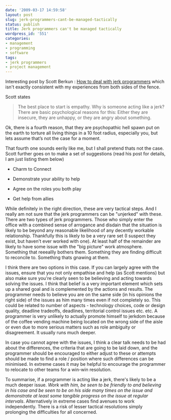```yaml
---
date: '2009-03-17 14:59:58'
layout: post
slug: jerk-programmers-cant-be-managed-tactically
status: publish
title: Jerk programmers can't be managed tactically
wordpress_id: '551'
categories:
- management
- programming
- software
tags:
- jerk programmers
- project management
---
```


Interesting post by Scott Berkun : [How to deal with jerk programmers](http://www.scottberkun.com/blog/2009/how-to-deal-with-jerk-programmers/) which isn't exactly consistent with my experiences from both sides of the fence. 

Scott states



> The best place to start is empathy. Why is someone acting like a jerk? There are basic psychological reasons for this: Either they are insecure, they are unhappy, or they are angry about something.

Ok, there is a fourth reason, that they are psychopathic hell spawn put on the earth to torture all living things in a 10 foot radius, especially you, but lets assume that’s not the case for a moment.



That fourth one sounds eerily like me, but I shall pretend thats not the case. Scott further goes on to make a set of suggestions (read his post for details, I am just listing them below)




	
  * Charm to Connect

	
  * Demonstrate your ability to help

	
  * Agree on the roles you both play

	
  * Get help from allies



While definitely in the right direction, these are very tactical steps. And I really am not sure that the jerk programmers can be "unjerked" with these. There are two types of jerk programmers. Those who simply enter the office with a combined sense of arrogance and disdain that the situation is likely to be beyond any reasonable likelihood of any decently workable relationship. Thankfully this is likely to be a very rare set (I suspect they exist, but haven't ever worked with one). At least half of the remainder are likely to have some issue with the "big picture" work atmosphere. Something that reeeallly bothers them. Something they are finding difficult to reconcile to. Something thats gnawing at them. 

I think there are two options in this case. If you can largely agree with the issues, ensure that you not only empathise and help (as Scott mentions) but also make sure you're clearly seen to be believing and acting towards solving the issues. I think that belief is a very important element which sets up a shared goal and is complemented by the actions and results. The programmer needs to believe you are on the same side (in his opinions the right side) of the issues as him many times even if not completely so. This could be related to number of aspects - technology choices, code or design quality, deadline tradeoffs, deadlines, territorial control issues etc. etc. A programmer is very unlikely to actually promote himself to jerkdom because of the coffee vending machine being located on the wrong side of the aisle or even due to more serious matters such as role ambiguity or disagreement. It usually runs much deeper. 

In case you cannot agree with the issues, I think a clear talk needs to be had about the differences, the criteria that are going to be laid down, and the programmer should be encouraged to either adjust to these or attempts should be made to find a role / position where such differences can be minimised. In extreme cases it may be helpful to encourage the programmer to relocate to other teams for a win-win resolution.

To summarise, if a programmer is acting like a jerk, there's likely to be a much deeper issue. _Work with him, be seen to be friendly to and believing in his case and be seen to be on his side many times on the issue and demonstrate at least some tangible progress on the issue at regular intervals_. Alternatively in extreme cases find avenues to work independently. There is a risk of lesser tactical resolutions simply prolonging the difficulties for all concerned.
